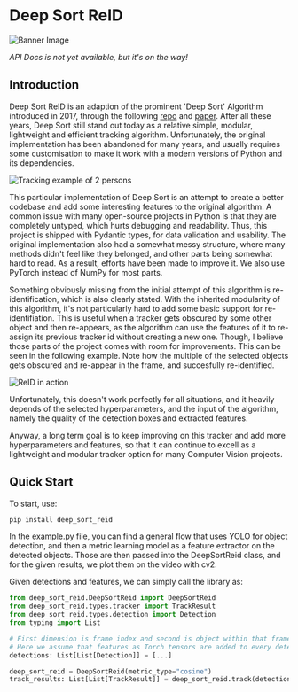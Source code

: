# Deep Sort ReID

![Banner Image](https://github.com/cajmorgan/deep_sort_reid/material/banner.png)


*API Docs is not yet available, but it's on the way!* 

## Introduction
Deep Sort ReID is an adaption of the prominent 'Deep Sort' Algorithm introduced in 2017, through the following [repo](https://github.com/nwojke/deep_sort) and [paper](https://arxiv.org/pdf/1703.07402). After all these years, Deep Sort still stand out today as a relative simple, modular, lightweight and efficient tracking algorithm. Unfortunately, the original implementation has been abandoned for many years, and usually requires some customisation to make it work with a modern versions of Python and its dependencies. 

![Tracking example of 2 persons](https://github.com/cajmorgan/deep_sort_reid/material/walking.webp)


This particular implementation of Deep Sort is an attempt to create a better codebase and add some interesting features to the original algorithm. A common issue with many open-source projects in Python is that they are completely untyped, which hurts debugging and readability. Thus, this project is shipped with Pydantic types, for data validation and usability. The original implementation also had a somewhat messy structure, where many methods didn't feel like they belonged, and other parts being somewhat hard to read. As a result, efforts have been made to improve it. We also use PyTorch instead of NumPy for most parts. 

Something obviously missing from the initial attempt of this algorithm is re-identification, which is also clearly stated. With the inherited modularity of this algorithm, it's not particularly hard to add some basic support for re-identifiation. This is useful when a tracker gets obscured by some other object and then re-appears, as the algorithm can use the features of it to re-assign its previous tracker id without creating a new one. Though, I believe those parts of the project comes with room for improvements. This can be seen in the following example. Note how the multiple of the selected objects gets obscured and re-appear in the frame, and succesfully re-identified.

![ReID in action](https://github.com/cajmorgan/deep_sort_reid/material/walking-reid.webp)

Unfortunately, this doesn't work perfectly for all situations, and it heavily depends of the selected hyperparameters, and the input of the algorithm, namely the quality of the detection boxes and extracted features. 

Anyway, a long term goal is to keep improving on this tracker and add more hyperparameters and features, so that it can continue to excell as a lightweight and modular tracker option for many Computer Vision projects. 

## Quick Start

To start, use:
```bash
pip install deep_sort_reid
```

In the [example.py](./example.py) file, you can find a general flow that uses YOLO for object detection, and then a metric learning model as a feature extractor on the detected objects. Those are then passed into the DeepSortReid class, and for the given results, we plot them on the video with cv2. 

Given detections and features, we can simply call the library as:

```python
from deep_sort_reid.DeepSortReid import DeepSortReid
from deep_sort_reid.types.tracker import TrackResult
from deep_sort_reid.types.detection import Detection
from typing import List

# First dimension is frame index and second is object within that frame
# Here we assume that features as Torch tensors are added to every detection
detections: List[List[Detection]] = [...]

deep_sort_reid = DeepSortReid(metric_type="cosine")
track_results: List[List[TrackResult]] = deep_sort_reid.track(detections)
```




